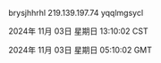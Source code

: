 brysjhhrhl 219.139.197.74 yqqlmgsycl

2024年 11月 03日 星期日 13:10:02 CST

2024年 11月 03日 星期日 05:10:02 GMT
